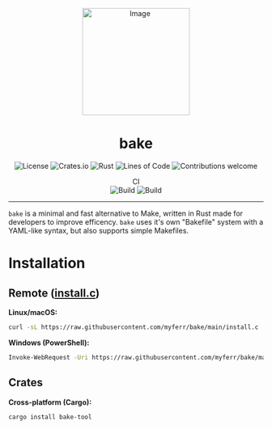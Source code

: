 <p align="center">
<img width="212" height="212" alt="Image" src="https://github.com/user-attachments/assets/7274288a-11c6-4c01-8fd0-960a7931cdb4" />
</p>

<h1 align="center">bake</h1>

<p align="center">
<img src="https://img.shields.io/github/license/myferr/bake" alt="License">
<img src="https://img.shields.io/crates/v/bake-tool" alt="Crates.io">
<img src="https://img.shields.io/badge/Made%20with-Rust-orange?logo=rust&amp;logoColor=white" alt="Rust">
<img src="https://tokei.rs/b1/github/myferr/bake" alt="Lines of Code">
<img src="https://img.shields.io/badge/contributions-welcome-brightgreen.svg?style=flat" alt="Contributions welcome">
</p>

<p align="center">
CI
<br />
<img src="https://img.shields.io/github/actions/workflow/status/myferr/bake/crates.yml?label=crates" alt="Build">
<img src="https://img.shields.io/github/actions/workflow/status/myferr/bake/releases.yml?label=releases" alt="Build">
</p>

---

`bake` is a minimal and fast alternative to Make, written in Rust made for developers to improve efficency. `bake` uses it's own "Bakefile" system with a YAML-like syntax, but also supports simple Makefiles.

# Installation

## Remote ([install.c](https://raw.githubusercontent.com/myferr/bake/main/install.c))
**Linux/macOS:**

```bash
curl -sL https://raw.githubusercontent.com/myferr/bake/main/install.c | cc -xc -o install - && sudo ./install
```

**Windows (PowerShell):**

```bash
Invoke-WebRequest -Uri https://raw.githubusercontent.com/myferr/bake/main/install.c -OutFile install.c; cl install.c; .\install.exe
```

## Crates

**Cross-platform (Cargo):**
```bash
cargo install bake-tool
```
